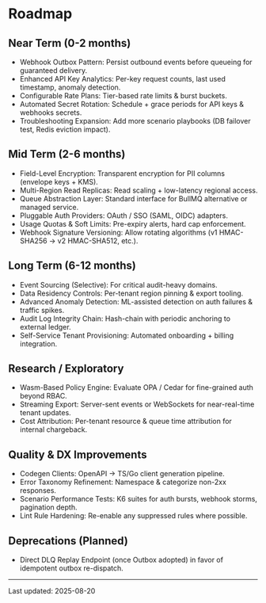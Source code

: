 # Roadmap

## Near Term (0-2 months)
- Webhook Outbox Pattern: Persist outbound events before queueing for guaranteed delivery.
- Enhanced API Key Analytics: Per-key request counts, last used timestamp, anomaly detection.
- Configurable Rate Plans: Tier-based rate limits & burst buckets.
- Automated Secret Rotation: Schedule + grace periods for API keys & webhooks secrets.
- Troubleshooting Expansion: Add more scenario playbooks (DB failover test, Redis eviction impact).

## Mid Term (2-6 months)
- Field-Level Encryption: Transparent encryption for PII columns (envelope keys + KMS).
- Multi-Region Read Replicas: Read scaling + low-latency regional access.
- Queue Abstraction Layer: Standard interface for BullMQ alternative or managed service.
- Pluggable Auth Providers: OAuth / SSO (SAML, OIDC) adapters.
- Usage Quotas & Soft Limits: Pre-expiry alerts, hard cap enforcement.
- Webhook Signature Versioning: Allow rotating algorithms (v1 HMAC-SHA256 → v2 HMAC-SHA512, etc.).

## Long Term (6-12 months)
- Event Sourcing (Selective): For critical audit-heavy domains.
- Data Residency Controls: Per-tenant region pinning & export tooling.
- Advanced Anomaly Detection: ML-assisted detection on auth failures & traffic spikes.
- Audit Log Integrity Chain: Hash-chain with periodic anchoring to external ledger.
- Self-Service Tenant Provisioning: Automated onboarding + billing integration.

## Research / Exploratory
- Wasm-Based Policy Engine: Evaluate OPA / Cedar for fine-grained auth beyond RBAC.
- Streaming Export: Server-sent events or WebSockets for near-real-time tenant updates.
- Cost Attribution: Per-tenant resource & queue time attribution for internal chargeback.

## Quality & DX Improvements
- Codegen Clients: OpenAPI -> TS/Go client generation pipeline.
- Error Taxonomy Refinement: Namespace & categorize non-2xx responses.
- Scenario Performance Tests: K6 suites for auth bursts, webhook storms, pagination depth.
- Lint Rule Hardening: Re-enable any suppressed rules where possible.

## Deprecations (Planned)
- Direct DLQ Replay Endpoint (once Outbox adopted) in favor of idempotent outbox re-dispatch.

---
Last updated: 2025-08-20
